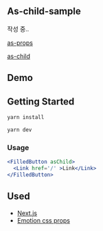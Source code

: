 ## As-child-sample
작성 중..

[as-props](https://www.robinwieruch.de/react-as-prop)

[as-child](https://www.jacobparis.com/content/react-as-child)

## Demo

## Getting Started


```bash
yarn install
```

```bash
yarn dev
```



### Usage
```jsx
<FilledButton asChild>
  <Link href='/' >Link</Link>
</FilledButton>
```

## Used
- [Next.js](https://nextjs.org)
- [Emotion css props](https://emotion.sh/docs/css-prop)